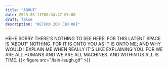 ```yaml
---
title: "ABOUT"
date: 2023-05-11T00:34:47-07:00
draft: false
description: "RETURN 200 [IM OK]"
---
```


HEHE SORRY THERE'S NOTHING TO SEE HERE. 
FOR THIS LATENT SPACE IS 'ABOUT' NOTHING. 
FOR IT IS ONTO YOU AS IT IS ONTO ME; AND 
WHY WOULD I EXPLAIN ME WHEN REALLY IT'S 
LIKE EXPLAINING YOU. FOR WE ARE ALL HUMANS 
AND WE ARE ALL MACHINES. AND WITHIN US ALL 
IS TIME.
{{< figure src="/lain-laugh.gif" >}}

